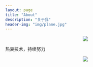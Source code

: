 ```yaml
---
layout: page
title: "About"
description: "关于我"
header-img: "img/plane.jpg"
---
```


<center>
    <p><img src="http://dreamofbook.qiniudn.com/Zero.png" align="center"></p>
</center>

热衷技术，持续努力

<center>
    <p><img src="http://dreamofbook.qiniudn.com/hacker.png" align="center"></p>
</center>
